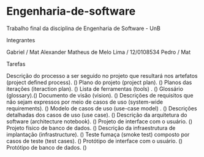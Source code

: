 # Engenharia-de-software

Trabalho final da disciplina de Engenharia de Software - UnB

Integrantes

Gabriel / Mat
Alexander Matheus de Melo Lima / 12/0108534
Pedro   / Mat

Tarefas

 Descrição do processo a ser seguido no projeto que resultará nos artefatos (project defined process). ()
 Plano do projeto (project plan). ()
 Planos das iterações (iteraction plan). ()
 Lista de ferramentas (tools) . ()
 Glossário (glossary).()
 Documento de visão (vision). ()
 Descrições de requisitos que não sejam expressos por meio de casos de uso (system-wide requirements). ()
 Modelo de casos de uso (use-case model) . ()
 Descrições detalhadas dos casos de uso (use case). ()
 Descrição da arquitetura do software (architecture notebook). ()
 Projeto de interface com o usuário. ()
 Projeto físico de banco de dados. ()
 Descrição da infraestrutura de implantação (infrastructure). ()
 Teste fumaça (smoke test) composto por casos de teste (test cases). ()
 Protótipo de interface com o usuário. ()
 Protótipo de banco de dados. ()

